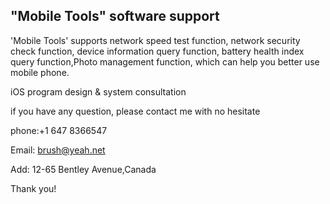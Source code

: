 ## "Mobile Tools" software support

'Mobile Tools' supports network speed test function, network security check function, device information query function, battery health index query function,Photo management function, which can help you better use mobile phone.

iOS program design & system consultation

if you have any question, please contact me with no hesitate

phone:+1 647 8366547

Email: brush@yeah.net

Add: 12-65 Bentley Avenue,Canada 

Thank you!

